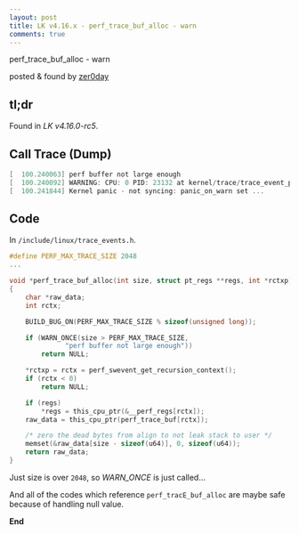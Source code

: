 ```yaml
---
layout: post
title: LK v4.16.x - perf_trace_buf_alloc - warn
comments: true
---
```


perf_trace_buf_alloc - warn

posted & found by [zer0day](https://kozistr.github.io/)

## tl;dr

Found in *LK v4.16.0-rc5*.

## Call Trace (Dump)

```c
[  100.240063] perf buffer not large enough
[  100.240092] WARNING: CPU: 0 PID: 23132 at kernel/trace/trace_event_perf.c:288 perf_trace_buf_alloc+0x12a/0x170
[  100.241844] Kernel panic - not syncing: panic_on_warn set ...
```

## Code

In ```/include/linux/trace_events.h```.

```c
#define PERF_MAX_TRACE_SIZE	2048
...

void *perf_trace_buf_alloc(int size, struct pt_regs **regs, int *rctxp)
{
	char *raw_data;
	int rctx;

	BUILD_BUG_ON(PERF_MAX_TRACE_SIZE % sizeof(unsigned long));

	if (WARN_ONCE(size > PERF_MAX_TRACE_SIZE,
		      "perf buffer not large enough"))
		return NULL;

	*rctxp = rctx = perf_swevent_get_recursion_context();
	if (rctx < 0)
		return NULL;

	if (regs)
		*regs = this_cpu_ptr(&__perf_regs[rctx]);
	raw_data = this_cpu_ptr(perf_trace_buf[rctx]);

	/* zero the dead bytes from align to not leak stack to user */
	memset(&raw_data[size - sizeof(u64)], 0, sizeof(u64));
	return raw_data;
}
```

Just size is over ```2048```, so *WARN_ONCE* is just called...

And all of the codes which reference ```perf_tracE_buf_alloc``` are maybe safe because of handling null value. 

**End**